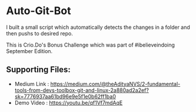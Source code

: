 # Auto-Git-Bot

I built a small script which automatically detects the changes in a folder and then pushs to desired repo.

This is Crio.Do's Bonus Challenge which was part of #ibelieveindoing September Edition.

## Supporting Files:

- Medium Link : https://medium.com/@theAdityaNVS/2-fundamental-tools-from-devs-toolbox-git-and-linux-2a880ad2a2ef?sk=7776937aa61bd96e9e5f1e0b62ff1ba0
- Demo Video : https://youtu.be/qf1Vf7mdAqE



